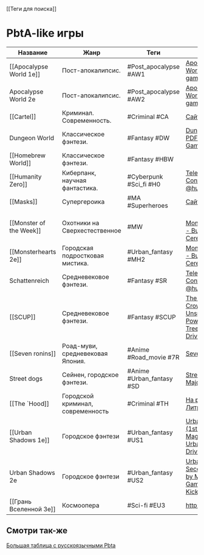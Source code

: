 [[Теги для поиска]]

# PbtA-like игры

| Название                | Жанр                              | Теги                      | Ссылки                                                                                                                                                                                 |
| ----------------------- | --------------------------------- | ------------------------- | -------------------------------------------------------------------------------------------------------------------------------------------------------------------------------------- |
| [[Apocalypse World 1e]] | Пост-апокалипсис.                 | #Post_apocalypse #AW1     | [Apocalypse World – lumpley games](https://lumpley.games/apocalypseworld/)                                                                                                             |
| Apocalypse World 2e     | Пост-апокалипсис.                 | #Post_apocalypse #AW2     | [Apocalypse World – lumpley games](https://lumpley.games/apocalypseworld/)                                                                                                             |
| [[Cartel]]              | Криминал. Современность.          | #Criminal #CA             | [Сайт издания](https://magpiegames.com/pages/cartel)                                                                                                                                   |
| Dungeon World           | Классическое фэнтези.             | #Fantasy #DW              | [Dungeon World PDF – Indigo Games](https://indigogames.ru/product/dw-pdf/)                                                                                                             |
| [[Homebrew World]]      | Классическое фэнтези.             | #Fantasy #HBW             |                                                                                                                                                                                        |
| [[Humanity Zero]]       | Киберпанк, научная фантастика.    | #Cyberpunk  #Sci_fi #H0   | [Telegram: Contact @humanity\_zero](https://t.me/humanity_zero)                                                                                                                        |
| [[Masks]]               | Супергероика                      | #MA #Superheroes          | [Сайт издания](https://magpiegames.com/pages/masks)                                                                                                                                    |
| [[Monster of the Week]] | Охотники на Сверхестественное     | #MW                       | <br>[Monsterhearts 2 - Buried Without Ceremony](https://buriedwithoutceremony.com/monsterhearts)                                                                                       |
| [[Monsterhearts 2e]]    | Городская подростковая мистика.   | #Urban_fantasy #MH2       | [Monsterhearts 2 - Buried Without Ceremony](https://buriedwithoutceremony.com/monsterhearts)                                                                                           |
| Schattenreich           | Средневековое фэнтези.            | #Fantasy #SR              | [Telegram: Contact @humanity\_zero](https://t.me/humanity_zero)                                                                                                                        |
| [[SCUP]]                | Средневековое фэнтези.            | #Fantasy #SCUP            | [The Sword, The Crown, and The Unspeakable Power - Wheel Tree Press \| DriveThruRPG](https://preview.drivethrurpg.com/en/product/239692/The-Sword-The-Crown-and-The-Unspeakable-Power) |
| [[Seven ronins]]        | Роад-муви, средневековая Япония.  | #Anime #Road_movie #7R    | [Seven ronins](https://rpgbook.ru/Seven_ronins)                                                                                                                                        |
| Street dogs             | Сейнен, городское фэнтези.        | #Anime #Urban_fantasy #SD | [Street dogs by Major\_Blaskowitz](https://major-blaskowitz.itch.io/street-dogs)                                                                                                       |
| [[The `Hood]]           | Городской криминал, современность | #Criminal #TH             | [На раёне  - Литрес](https://www.litres.ru/book/dzheyms-allen/na-raene-18151333/chitat-onlayn/)                                                                                        |
| [[Urban Shadows 1e]]    | Городское фэнтези                 | #Urban_fantasy #US1       | [Urban Shadows (1st Ed.) - Magpie Games \| Urban Shadows \| DriveThruRPG](https://preview.drivethrurpg.com/en/product/153464/Urban-Shadows-1st-Ed)                                     |
| Urban Shadows 2e        | Городское фэнтези                 | #Urban_fantasy #US2       | [Urban Shadows: Second Edition by Magpie Games — Kickstarter](https://www.kickstarter.com/projects/magpiegames/urban-shadows-second-edition)                                           |
| [[Грань Вселенной 3e]]  | Космоопера                        | #Sci-fi #EU3              | http://eotvrpg.ru/                                                                                                                                                                     |

## Смотри так-же
[Большая таблица с русскоязычными Pbta](https://docs.google.com/spreadsheets/d/1YcUKNyM_m6SVVek65giyBSm5zjThc6mhHUFl6MWAgZU/edit#gid=0)